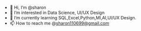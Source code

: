 - 👋 Hi, I’m @sharon
- 👀 I’m interested in Data Science, UI/UX Design
- 🌱 I’m currently learning SQL,Excel,Python,Ml,AI,UI/UX Design.
- 📫 How to reach me @sharon110699@gmail.com

<!---
sharon1911/sharon1911 is a ✨ special ✨ repository because its `README.md` (this file) appears on your GitHub profile.
You can click the Preview link to take a look at your changes.
--->
